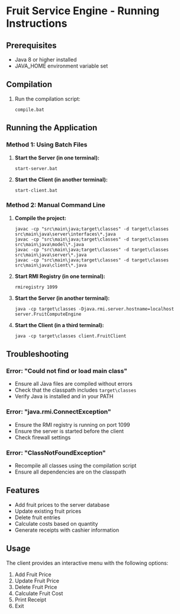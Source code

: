 # Fruit Service Engine - Running Instructions

## Prerequisites
- Java 8 or higher installed
- JAVA_HOME environment variable set

## Compilation
1. Run the compilation script:
   ```batch
   compile.bat
   ```

## Running the Application

### Method 1: Using Batch Files
1. **Start the Server (in one terminal):**
   ```batch
   start-server.bat
   ```
   
2. **Start the Client (in another terminal):**
   ```batch
   start-client.bat
   ```

### Method 2: Manual Command Line
1. **Compile the project:**
   ```batch
   javac -cp "src\main\java;target\classes" -d target\classes src\main\java\server\interfaces\*.java
   javac -cp "src\main\java;target\classes" -d target\classes src\main\java\model\*.java
   javac -cp "src\main\java;target\classes" -d target\classes src\main\java\server\*.java
   javac -cp "src\main\java;target\classes" -d target\classes src\main\java\client\*.java
   ```

2. **Start RMI Registry (in one terminal):**
   ```batch
   rmiregistry 1099
   ```

3. **Start the Server (in another terminal):**
   ```batch
   java -cp target\classes -Djava.rmi.server.hostname=localhost server.FruitComputeEngine
   ```

4. **Start the Client (in a third terminal):**
   ```batch
   java -cp target\classes client.FruitClient
   ```

## Troubleshooting

### Error: "Could not find or load main class"
- Ensure all Java files are compiled without errors
- Check that the classpath includes `target\classes`
- Verify Java is installed and in your PATH

### Error: "java.rmi.ConnectException"
- Ensure the RMI registry is running on port 1099
- Ensure the server is started before the client
- Check firewall settings

### Error: "ClassNotFoundException"
- Recompile all classes using the compilation script
- Ensure all dependencies are on the classpath

## Features
- Add fruit prices to the server database
- Update existing fruit prices
- Delete fruit entries
- Calculate costs based on quantity
- Generate receipts with cashier information

## Usage
The client provides an interactive menu with the following options:
1. Add Fruit Price
2. Update Fruit Price  
3. Delete Fruit Price
4. Calculate Fruit Cost
5. Print Receipt
6. Exit
